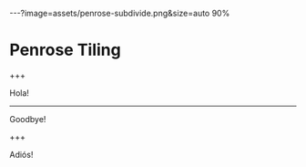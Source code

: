 ---?image=assets/penrose-subdivide.png&size=auto 90%
# Penrose Tiling

+++

Hola!

------

Goodbye!

+++

Adiós!
